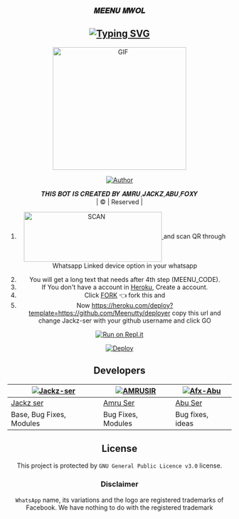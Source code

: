 <h3 align="center"> 𝑴𝑬𝑬𝑵𝑼 𝑴𝑾𝑶𝑳 </h3>

<div align="center">

## [![Typing SVG](https://readme-typing-svg.herokuapp.com?font=Rockstar-Extrabold&color=G52F33&lines=𝙒𝙀𝙇𝘾𝙊𝙈𝙀+𝙏𝙊+𝙈𝙀𝙀𝙉𝙐+𝙈𝙒𝙊𝙇+𝙒𝘼+𝘽𝙊𝙏+𝙍𝙀𝙋𝙊.;𝘾𝙍𝙀𝘼𝙏𝙀𝘿+𝘽𝙔+𝙅𝘼𝘾𝙆𝙕,𝘼𝙈𝙍𝙐,𝘼𝘽𝙐,𝙁𝙊𝙓𝙔;𝙏𝙃𝙄𝙎+𝙄𝙎+𝘼+𝘽𝙂𝙈+𝙎𝙏𝙄𝘾𝙆𝙀𝙍+𝘽𝙊𝙏;𝙒𝙄𝙏𝙃+𝙈𝙊𝙍𝙀+𝙁𝙀𝘼𝙏𝙐𝙍𝙀𝙎;𝙏𝙃𝘼𝙉𝙆𝙎+𝙁𝙊𝙍+𝙑𝙄𝙎𝙄𝙏𝙄𝙉𝙂+𝙊𝙐𝙍+𝙂𝙄𝙏)](https://git.io/typing-svg)

 </a>
</p>
<div align="center">
  <p align="center">
<img src="https://i.imgur.com/iRHtj0m.jpeg?cid=790b7611a48d56eec88e20cfedb2c8be6e08c0fde3f8fe72&rid=giphy.gif&ct=g.gif" alt="GIF" width="300" height="275"/>
</p>
  <p align="center">
<a href="https://github.com/Meenutty"><img title="Author" src="https://img.shields.io/badge/Author - MEENUTTY-cyberchekuthan/Amalser_v2?color=blue&style=for-the-badge&logo=whatsapp"></a>
</p>
</div>
<p align="center">
𝑻𝑯𝑰𝑺 𝑩𝑶𝑻 𝑰𝑺 𝑪𝑹𝑬𝑨𝑻𝑬𝑫 𝑩𝒀 𝑨𝑴𝑹𝑼,𝑱𝑨𝑪𝑲𝒁,𝑨𝑩𝑼,𝑭𝑶𝑿𝒀
    <br>
       | © |
        Reserved |
    <br> 


 1) <a href="https://replit.com/@BLAICN/Meenu-Qr?v=1" target="blank"> <img align="center" alt="SCAN" height="112" width="310"/> </a> and scan QR through Whatsapp Linked device option in your whatsapp
2. You will get a long text that needs after 4th step (MEENU_CODE).
3. If You don't have a account in [Heroku](https://signup.heroku.com/), Create a account.
4. Click [FORK](https://github.com/Jackz-ser/deployer/fork) 👈 fork this and 
5. Now https://heroku.com/deploy?template=https://github.com/Meenutty/deployer copy this url and change Jackz-ser with your github username and click GO<br>
</p>


[![Run on Repl.it](https://repl.it/badge/github/quiec/whatsAlfa)](https://replit.com/@BLAICN/Meenu-Qr?v=1)

[![Deploy](https://www.herokucdn.com/deploy/button.svg)](https://github.com/Meenutty/Meenu-mwol)


## Developers
  <div align="center">
    
  [![Jackz-ser](https://github.com/Jackz-ser.png?size=100)](https://github.com/Jackz-ser) | [![AMRUSIR](https://github.com/AMRUSIR.png?size=100)](https://github.com/AMRUSIR) | [![Afx-Abu](https://github.com/Afx-Abu.png?size=100)](https://github.com/Afx-Abu) 
----|----|----
[Jackz ser](https://github.com/Jackz-ser) | [Amru Ser](https://github.com/AMRUSIR) | [Abu Ser](https://github.com/Afx-Abu)
Base, Bug Fixes, Modules | Bug Fixes, Modules | Bug fixes, ideas
  </div>


## License
This project is protected by `GNU General Public Licence v3.0` license.

### Disclaimer
`WhatsApp` name, its variations and the logo are registered trademarks of Facebook. We have nothing to do with the registered trademark
